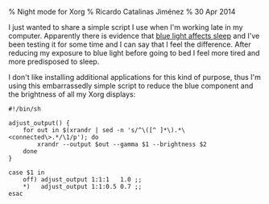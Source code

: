 % Night mode for Xorg
% Ricardo Catalinas Jiménez
% 30 Apr 2014


  I just wanted to share a simple script I use when I'm working late in
my computer. Apparently there is evidence that [blue light affects
sleep](https://justgetflux.com/research.html) and I've been testing it
for some time and I can say that I feel the difference. After reducing
my exposure to blue light before going to bed I feel more tired and more
predisposed to sleep.

  I don't like installing additional applications for this kind of
purpose, thus I'm using this embarrassedly simple script to reduce the
blue component and the brightness of all my Xorg displays:

	#!/bin/sh

	adjust_output() {
		for out in $(xrandr | sed -n 's/^\([^ ]*\).*\<connected\>.*/\1/p'); do
			xrandr --output $out --gamma $1 --brightness $2
		done
	}

	case $1 in
		off) adjust_output 1:1:1   1.0 ;;
		*)   adjust_output 1:1:0.5 0.7 ;;
	esac
